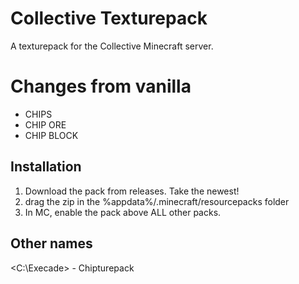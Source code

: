 # Collective Texturepack
 A texturepack for the Collective Minecraft server.
 
# Changes from vanilla
- CHIPS
- CHIP ORE
- CHIP BLOCK

## Installation
1. Download the pack from releases. Take the newest!
2. drag the zip in the %appdata%/.minecraft/resourcepacks folder
3. In MC, enable the pack above ALL other packs.

## Other names
<C:\Execade> - Chipturepack
